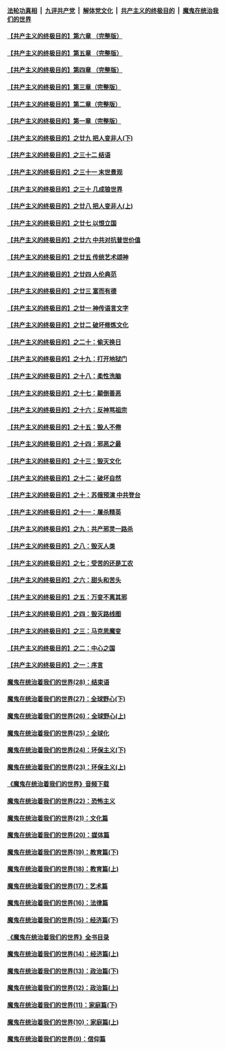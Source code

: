 

####  [法轮功真相](../../../../basic/blob/master/README.md?t=05091831) &nbsp;|&nbsp; [九评共产党](../../../../9ping.md/blob/master/README.md?t=05091831) &nbsp;|&nbsp; [解体党文化](../../../../jtdwh.md/blob/master/README.md?t=05091831)  &nbsp;|&nbsp; [共产主义的终极目的](../../../../gczydzjmd.md/blob/master/README.md?t=05091831) &nbsp;|&nbsp; [魔鬼在统治我们的世界](../../../../mgztzwmdsj.md/blob/master/README.md?t=05091831) 

#### [【共产主义的终极目的】第六章 （完整版）](../pages/nsc422/n11428913.md?t=05091831) 

#### [【共产主义的终极目的】第五章 （完整版）](../pages/nsc422/n11428912.md?t=05091831) 

#### [【共产主义的终极目的】第四章 （完整版）](../pages/nsc422/n11428907.md?t=05091831) 

#### [【共产主义的终极目的】第三章（完整版）](../pages/nsc422/n11428848.md?t=05091831) 

#### [【共产主义的终极目的】第二章（完整版）](../pages/nsc422/n11428831.md?t=05091831) 

#### [【共产主义的终极目的】第一章（完整版）](../pages/nsc422/n11417651.md?t=05091831) 

#### [【共产主义的终极目的】之廿九 把人变非人(下)](../pages/nsc422/n11344140.md?t=05091831) 

#### [【共产主义的终极目的】之三十二 结语](../pages/nsc422/n11360535.md?t=05091831) 

#### [【共产主义的终极目的】之三十一 末世景观](../pages/nsc422/n11351129.md?t=05091831) 

#### [【共产主义的终极目的】之三十 几成狼世界](../pages/nsc422/n11348280.md?t=05091831) 

#### [【共产主义的终极目的】之廿八 把人变非人(上)](../pages/nsc422/n11340492.md?t=05091831) 

#### [【共产主义的终极目的】之廿七 以恨立国](../pages/nsc422/n11336944.md?t=05091831) 

#### [【共产主义的终极目的】之廿六 中共对抗普世价值](../pages/nsc422/n11324785.md?t=05091831) 

#### [【共产主义的终极目的】之廿五 传统艺术颂神](../pages/nsc422/n11296396.md?t=05091831) 

#### [【共产主义的终极目的】之廿四 人伦典范](../pages/nsc422/n11296397.md?t=05091831) 

#### [【共产主义的终极目的】之廿三 富而有德](../pages/nsc422/n11283598.md?t=05091831) 

#### [【共产主义的终极目的】之廿一 神传语言文字](../pages/nsc422/n11263265.md?t=05091831) 

#### [【共产主义的终极目的】之廿二 破坏修炼文化](../pages/nsc422/n11245728.md?t=05091831) 

#### [【共产主义的终极目的】之二十：偷天换日](../pages/nsc422/n11238846.md?t=05091831) 

#### [【共产主义的终极目的】之十九：打开地狱门](../pages/nsc422/n11206376.md?t=05091831) 

#### [【共产主义的终极目的】之十八：柔性洗脑](../pages/nsc422/n11199994.md?t=05091831) 

#### [【共产主义的终极目的】之十七：颠倒善恶](../pages/nsc422/n11179782.md?t=05091831) 

#### [【共产主义的终极目的】之十六：反神骂祖宗](../pages/nsc422/n11166798.md?t=05091831) 

#### [【共产主义的终极目的】之十五：毁人不倦](../pages/nsc422/n11166792.md?t=05091831) 

#### [【共产主义的终极目的】之十四：邪恶之最](../pages/nsc422/n11150249.md?t=05091831) 

#### [【共产主义的终极目的】之十三：毁灭文化](../pages/nsc422/n11135227.md?t=05091831) 

#### [【共产主义的终极目的】之十二：破坏自然](../pages/nsc422/n11135214.md?t=05091831) 

#### [【共产主义的终极目的】之十：苏俄预演 中共登台](../pages/nsc422/n11118424.md?t=05091831) 

#### [【共产主义的终极目的】之十一：屠杀精英](../pages/nsc422/n11118442.md?t=05091831) 

#### [【共产主义的终极目的】之九：共产邪灵一路杀](../pages/nsc422/n11114139.md?t=05091831) 

#### [【共产主义的终极目的】之八：毁灭人类](../pages/nsc422/n11108503.md?t=05091831) 

#### [【共产主义的终极目的】之七：受苦的还是工农](../pages/nsc422/n11101809.md?t=05091831) 

#### [【共产主义的终极目的】之六：甜头和苦头](../pages/nsc422/n11096971.md?t=05091831) 

#### [【共产主义的终极目的】之五：万变不离其邪](../pages/nsc422/n11091285.md?t=05091831) 

#### [【共产主义的终极目的】之四：毁灭路线图](../pages/nsc422/n11086284.md?t=05091831) 

#### [【共产主义的终极目的】之三：马克思魔变](../pages/nsc422/n11061941.md?t=05091831) 

#### [【共产主义的终极目的】之二：中心之国](../pages/nsc422/n11047728.md?t=05091831) 

#### [【共产主义的终极目的】之一：序言](../pages/nsc422/n11086077.md?t=05091831) 

#### [魔鬼在统治着我们的世界(28)：结束语](../pages/nsc422/n10936246.md?t=05091831) 

#### [魔鬼在统治着我们的世界(27)：全球野心(下)](../pages/nsc422/n10928319.md?t=05091831) 

#### [魔鬼在统治着我们的世界(26)：全球野心(上)](../pages/nsc422/n10900318.md?t=05091831) 

#### [魔鬼在统治着我们的世界(25)：全球化](../pages/nsc422/n10788205.md?t=05091831) 

#### [魔鬼在统治着我们的世界(24)：环保主义(下)](../pages/nsc422/n10695307.md?t=05091831) 

#### [魔鬼在统治着我们的世界(23)：环保主义(上)](../pages/nsc422/n10688613.md?t=05091831) 

#### [《魔鬼在统治着我们的世界》音频下载](../pages/nsc422/n10635553.md?t=05091831) 

#### [魔鬼在统治着我们的世界(22)：恐怖主义](../pages/nsc422/n10614727.md?t=05091831) 

#### [魔鬼在统治着我们的世界(21)：文化篇](../pages/nsc422/n10597706.md?t=05091831) 

#### [魔鬼在统治着我们的世界(20)：媒体篇](../pages/nsc422/n10586579.md?t=05091831) 

#### [魔鬼在统治着我们的世界(19)：教育篇(下)](../pages/nsc422/n10564808.md?t=05091831) 

#### [魔鬼在统治着我们的世界(18)：教育篇(上)](../pages/nsc422/n10526970.md?t=05091831) 

#### [魔鬼在统治着我们的世界(17)：艺术篇](../pages/nsc422/n10499093.md?t=05091831) 

#### [魔鬼在统治着我们的世界(16)：法律篇](../pages/nsc422/n10485969.md?t=05091831) 

#### [魔鬼在统治着我们的世界(15)：经济篇(下)](../pages/nsc422/n10469975.md?t=05091831) 

#### [《魔鬼在统治着我们的世界》全书目录](../pages/nsc422/n10464261.md?t=05091831) 

#### [魔鬼在统治着我们的世界(14)：经济篇(上)](../pages/nsc422/n10457370.md?t=05091831) 

#### [魔鬼在统治着我们的世界(13)：政治篇(下)](../pages/nsc422/n10448270.md?t=05091831) 

#### [魔鬼在统治着我们的世界(12)：政治篇(上)](../pages/nsc422/n10444576.md?t=05091831) 

#### [魔鬼在统治着我们的世界(11)：家庭篇(下)](../pages/nsc422/n10440961.md?t=05091831) 

#### [魔鬼在统治着我们的世界(10)：家庭篇(上)](../pages/nsc422/n10435448.md?t=05091831) 

#### [魔鬼在统治着我们的世界(9)：信仰篇](../pages/nsc422/n10432159.md?t=05091831) 

